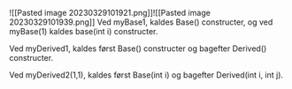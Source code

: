 ![[Pasted image 20230329101921.png]]![[Pasted image 20230329101939.png]]
Ved myBase1, kaldes Base() constructer, og ved myBase(1) kaldes base(int i) constructer.

Ved myDerived1, kaldes først Base() constructer og bagefter Derived() constructer.

Ved myDerived2(1,1), kaldes først Base(int i) og bagefter Derived(int i, int j).


